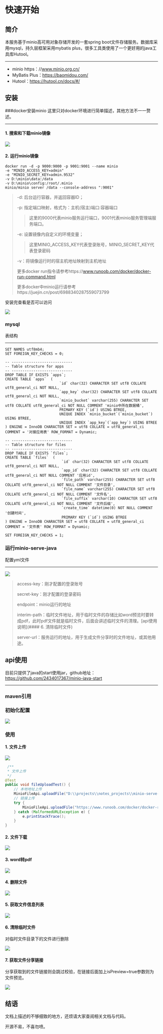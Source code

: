 # 快速开始
## 简介
本服务基于minio高可用对象存储开发的一套spring boot文件存储服务。数据库采用mysql，持久层框架采用mybatis plus，很多工具类使用了一个更好用的java工具库Hutool。

---
* minio https：//www.minio.org.cn/
* MyBatis Plus：https://baomidou.com/
* Hutool：https://hutool.cn/docs/#/

## 安装
###docker安装minio
这里只对docker环境进行简单描述，其他方法不一一赘述。

---
#### 1. 搜索和下载minio镜像

![](readme_images/2_1.png)
#### 2. 运行minio镜像

```docker
docker run -d -p 9000:9000 -p 9001:9001 --name minio 
-e "MINIO_ACCESS_KEY=admin" 
-e "MINIO_SECRET_KEY=admin.9532" 
-v D:\minio\data:/data 
-v D:\minio\config:/root/.minio 
minio/minio server /data --console-address ":9001"
```
> -d: 后台运行容器，并返回容器ID；
> 
> -p: 指定端口映射，格式为：主机(宿主)端口:容器端口
> 
>> 这里的9000代表minio服务运行端口，9001代表minio服务管理端服务端口。
> 
> -e: 设置镜像内自定义的环境变量；
>> 这里MINIO_ACCESS_KEY代表登录账号，MINIO_SECRET_KEY代表登录密码
> 
> -v：将镜像运行时的宿主机地址映射到主机地址
> 
> 更多docker run指令请参考https://www.runoob.com/docker/docker-run-command.html
> 
> 更多docker中minio运行请参考https://juejin.cn/post/6988340287559073799

安装完查看是否可以访问

![](readme_images/2_2.png)

### mysql
表结构

---

```mysql
SET NAMES utf8mb4;
SET FOREIGN_KEY_CHECKS = 0;

-- ----------------------------
-- Table structure for apps
-- ----------------------------
DROP TABLE IF EXISTS `apps`;
CREATE TABLE `apps`  (
                         `id` char(32) CHARACTER SET utf8 COLLATE utf8_general_ci NOT NULL,
                         `app_key` char(32) CHARACTER SET utf8 COLLATE utf8_general_ci NOT NULL,
                         `minio_bucket` varchar(255) CHARACTER SET utf8 COLLATE utf8_general_ci NOT NULL COMMENT 'minio中所在数据桶',
                         PRIMARY KEY (`id`) USING BTREE,
                         UNIQUE INDEX `minio_bucket`(`minio_bucket`) USING BTREE,
                         UNIQUE INDEX `app_key`(`app_key`) USING BTREE
) ENGINE = InnoDB CHARACTER SET = utf8 COLLATE = utf8_general_ci COMMENT = '对接应用表' ROW_FORMAT = Dynamic;

-- ----------------------------
-- Table structure for files
-- ----------------------------
DROP TABLE IF EXISTS `files`;
CREATE TABLE `files`  (
                          `id` char(32) CHARACTER SET utf8 COLLATE utf8_general_ci NOT NULL,
                          `app_id` char(32) CHARACTER SET utf8 COLLATE utf8_general_ci NOT NULL COMMENT '应用id',
                          `file_path` varchar(255) CHARACTER SET utf8 COLLATE utf8_general_ci NOT NULL COMMENT '文件目录',
                          `file_name` varchar(255) CHARACTER SET utf8 COLLATE utf8_general_ci NOT NULL COMMENT '文件名',
                          `file_suffix` varchar(10) CHARACTER SET utf8 COLLATE utf8_general_ci NOT NULL COMMENT '文件后缀',
                          `create_time` datetime(0) NOT NULL COMMENT '创建时间',
                          PRIMARY KEY (`id`) USING BTREE
) ENGINE = InnoDB CHARACTER SET = utf8 COLLATE = utf8_general_ci COMMENT = '文件表' ROW_FORMAT = Dynamic;

SET FOREIGN_KEY_CHECKS = 1;
```

### 运行minio-serve-java

配置yml文件

---

![](readme_images/2_3.png)
> access-key：刚才配置的登录账号
> 
> secret-key：刚才配置的登录密码
> 
> endpoint：minio运行的地址
> 
> interim-path：临时文件地址，用于临时文件的存储比如word预览时要转成pdf，此时pdf文件就是临时文件，后面会讲述临时文件的清理。[api使用说明](#### 6. 清除临时文件)
> 
> server-url：服务运行的地址，用于生成文件分享时的文件地址，或其他用途。

## api使用

目前只提供了java的start使用jar，github地址：https://github.com/2434017367/minio-java-start

---

### maven引用

### 初始化配置

![](readme_images/3_1.png)

### 使用

#### 1. 文件上传

![](readme_images/3_2.png)

```java
 /**
 * 文件上传
 */
@Test
public void fileUploadTest() {
    // 本地地址上传
    MinioFileApi.uploadFile("D:\\projects\\notes_projects\\minio-serve-java\\readme_images\\3_2.png", null);
    // 链接上传
    try {
        MinioFileApi.uploadFile("https://www.runoob.com/docker/docker-run-command.html", "测试.html", null);
    } catch (MalformedURLException e) {
        e.printStackTrace();
    }
}
```

#### 2. 文件下载

![](readme_images/3_3.png)

#### 3. word转pdf

![](readme_images/3_4.png)

#### 4. 删除文件

![](readme_images/3_5.png)

#### 5. 获取文件信息列表

![](readme_images/3_6.png)

#### 6. 清除临时文件
对临时文件目录下的文件进行删除

![](readme_images/3_7.png)

#### 7. 获取文件分享链接
分享获取到的文件链接则会跳过校验，在链接后面加上isPreview=true参数则为文件预览。

![](readme_images/3_8.png)


## 结语
文档上描述的不够细致的地方，还烦请大家查阅相关文档与代码。

开源不易，不喜勿喷。





